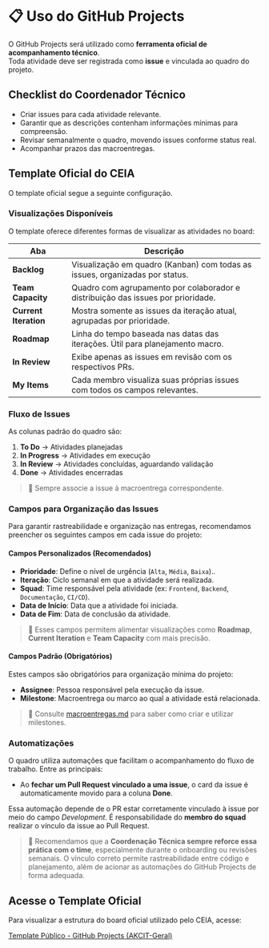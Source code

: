 # 📋 Uso do GitHub Projects

O GitHub Projects será utilizado como **ferramenta oficial de acompanhamento técnico**.  
Toda atividade deve ser registrada como **issue** e vinculada ao quadro do projeto.

## Checklist do Coordenador Técnico

- Criar issues para cada atividade relevante.
- Garantir que as descrições contenham informações mínimas para compreensão.
- Revisar semanalmente o quadro, movendo issues conforme status real.
- Acompanhar prazos das macroentregas.

## Template Oficial do CEIA

O template oficial segue a seguinte configuração.

### Visualizações Disponíveis

O template oferece diferentes formas de visualizar as atividades no board:

| Aba               | Descrição |
|-------------------|-----------|
| **Backlog**        | Visualização em quadro (Kanban) com todas as issues, organizadas por status. |
| **Team Capacity**  | Quadro com agrupamento por colaborador e distribuição das issues por prioridade. |
| **Current Iteration** | Mostra somente as issues da iteração atual, agrupadas por prioridade. |
| **Roadmap**        | Linha do tempo baseada nas datas das iterações. Útil para planejamento macro. |
| **In Review**      | Exibe apenas as issues em revisão com os respectivos PRs. |
| **My Items**       | Cada membro visualiza suas próprias issues com todos os campos relevantes. |

### Fluxo de Issues

As colunas padrão do quadro são:

1. **To Do** → Atividades planejadas  
2. **In Progress** → Atividades em execução  
3. **In Review** → Atividades concluídas, aguardando validação  
4. **Done** → Atividades encerradas  

> 🔔 Sempre associe a issue à macroentrega correspondente.

### Campos para Organização das Issues

Para garantir rastreabilidade e organização nas entregas, recomendamos preencher os seguintes campos em cada issue do projeto:

#### Campos Personalizados (Recomendados)

- **Prioridade**: Define o nível de urgência (`Alta`, `Média`, `Baixa`)..
- **Iteração**: Ciclo semanal em que a atividade será realizada.
- **Squad**: Time responsável pela atividade (ex: `Frontend`, `Backend`, `Documentação`, `CI/CD`).
- **Data de Início**: Data que a atividade foi iniciada.
- **Data de Fim**: Data de conclusão da atividade.

> 🔔 Esses campos permitem alimentar visualizações como **Roadmap**, **Current Iteration** e **Team Capacity** com mais precisão.

#### Campos Padrão (Obrigatórios)

Estes campos são obrigatórios para organização mínima do projeto:

- **Assignee**: Pessoa responsável pela execução da issue.
- **Milestone**: Macroentrega ou marco ao qual a atividade está relacionada. 

> 🔔 Consulte [macroentregas.md](./macroentregas.md) para saber como criar e utilizar milestones.

### Automatizações

O quadro utiliza automações que facilitam o acompanhamento do fluxo de trabalho. Entre as principais:

- Ao **fechar um Pull Request vinculado a uma issue**, o card da issue é automaticamente movido para a coluna **Done**.

Essa automação depende de o PR estar corretamente vinculado à issue por meio do campo _Development_. É responsabilidade do **membro do squad** realizar o vínculo da issue ao Pull Request.

> 🔔 Recomendamos que a **Coordenação Técnica sempre reforce essa prática com o time**, especialmente durante o onboarding ou revisões semanais. O vínculo correto permite rastreabilidade entre código e planejamento, além de acionar as automações do GitHub Projects de forma adequada.

## Acesse o Template Oficial

Para visualizar a estrutura do board oficial utilizado pelo CEIA, acesse:

[Template Público - GitHub Projects (AKCIT-Geral)](https://github.com/orgs/AKCIT-Geral/projects/5)



